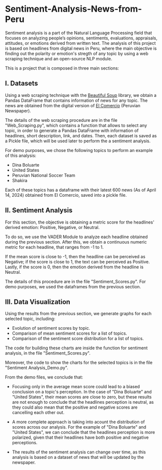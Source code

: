 # Sentiment-Analysis-News-from-Peru
Sentiment analysis is a part of the Natural Language Processing field that focuses on analyzing people’s opinions, sentiments, evaluations, appraisals, attitudes, or emotions derived from written text. The analysis of this project is based on headlines from digital news in Peru, where the main objective is finding out the polarity or emotion's stregth of any topic by using a web scraping technique and an open-source NLP module.

This is a project that is composed in three main sections:

## I. Datasets
Using a web scraping technique with the [Beautiful Soup](https://pypi.org/project/beautifulsoup4/) library, we obtain a Pandas DataFrame that contains information of news for any topic. The news are obtained from the digital version of [El Comercio](https://elcomercio.pe/) (Peruvian Newspaper). 

The details of the web scraping procedure are in the file "Web_Scraping.py", which contains a function that allows to select any topic, in order to generate a Pandas DataFrame with information of headlines, short description, link, and dates. Then, each dataset is saved as a Pickle file, which will be used later to perform the a sentiment analysis.

For demo purposes, we chose the following topics to perform an example of this analysis: 
* Dina Boluarte
* United States
* Peruvian National Soccer Team
* Shakira

Each of these topics has a dataframe with their latest 600 news (As of April 14, 2024) obtained from El Comercio, saved into a pickle file.

## II. Sentiment Analysis
For this section, the objective is obtaining a metric score for the headlines' derived emotion: Positive, Negative, or Neutral.

To do so, we use the VADER Module to analyze each headline obtained during the previous section. After this, we obtain a continuous numeric metric for each headline, that ranges from -1 to 1.

If the mean score is close to -1, then the headline can be perceived as Negative; if the score is close to 1, the text can be perceived as Positive. Lastly, if the score is 0, then the emotion derived from the headline is Neutral.

The details of this procedure are in the file "Sentiment_Scores.py". For demo purposes, we used the dataframes from the previous section.

## III. Data Visualization
Using the results from the previous section, we generate graphs for each selected topic, including:
* Evolution of sentiment scores by topic.
* Comparison of mean sentiment scores for a list of topics.
* Comparison of the sentiment score distribution for a list of topics.

The code for building these charts are inside the function for sentiment analysis, in the file "Sentiment_Scores.py".

Moreover, the code to show the charts for the selected topics is in the file "Sentiment Analysis_Demo.py".

From the demo files, we conclude that:

* Focusing only in the average mean score could lead to a biased conclusion on a topic's perception. In the case of "Dina Boluarte" and "United States", their mean scores are close to zero, but these results are not enough to conclude that the headlines perception is neutral, as they could also mean that the positive and negative scores are cancelling each other out.

* A more complete approach is taking into acount the distribution of scores across our analysis. For the example of "Dina Boluarte" and "United States", we can conclude that the headlines perception is more polarized, given that their headlines have both positive and negative perceptions.

* The results of the sentiment analysis can change over time, as this analysis is based on a dataset of news that will be updated by the newspaper.